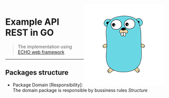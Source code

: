 <img src="go-readme.png" align="right" />

# Example API REST in GO
> The implementation using [ECHO web framework](https://echo.labstack.com/)

---

## Packages structure

- Package Domain
  [Responsibility]: The domain package is responsible by bussiness rules
    *Structure*
  
